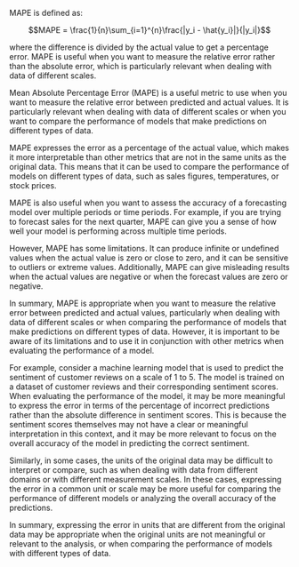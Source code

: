 MAPE is defined as:

$$MAPE = \frac{1}{n}\sum_{i=1}^{n}\frac{|y_i - \hat{y_i}|}{|y_i|}$$

where the difference is divided by the actual value to get a percentage error. MAPE is useful when you want to measure the relative error rather than the absolute error, which is particularly relevant when dealing with data of different scales.


Mean Absolute Percentage Error (MAPE) is a useful metric to use when you want to measure the relative error between predicted and actual values. It is particularly relevant when dealing with data of different scales or when you want to compare the performance of models that make predictions on different types of data.

MAPE expresses the error as a percentage of the actual value, which makes it more interpretable than other metrics that are not in the same units as the original data. This means that it can be used to compare the performance of models on different types of data, such as sales figures, temperatures, or stock prices.

MAPE is also useful when you want to assess the accuracy of a forecasting model over multiple periods or time periods. For example, if you are trying to forecast sales for the next quarter, MAPE can give you a sense of how well your model is performing across multiple time periods.

However, MAPE has some limitations. It can produce infinite or undefined values when the actual value is zero or close to zero, and it can be sensitive to outliers or extreme values. Additionally, MAPE can give misleading results when the actual values are negative or when the forecast values are zero or negative.

In summary, MAPE is appropriate when you want to measure the relative error between predicted and actual values, particularly when dealing with data of different scales or when comparing the performance of models that make predictions on different types of data. However, it is important to be aware of its limitations and to use it in conjunction with other metrics when evaluating the performance of a model.


For example, consider a machine learning model that is used to predict the sentiment of customer reviews on a scale of 1 to 5. The model is trained on a dataset of customer reviews and their corresponding sentiment scores. When evaluating the performance of the model, it may be more meaningful to express the error in terms of the percentage of incorrect predictions rather than the absolute difference in sentiment scores. This is because the sentiment scores themselves may not have a clear or meaningful interpretation in this context, and it may be more relevant to focus on the overall accuracy of the model in predicting the correct sentiment.

Similarly, in some cases, the units of the original data may be difficult to interpret or compare, such as when dealing with data from different domains or with different measurement scales. In these cases, expressing the error in a common unit or scale may be more useful for comparing the performance of different models or analyzing the overall accuracy of the predictions.

In summary, expressing the error in units that are different from the original data may be appropriate when the original units are not meaningful or relevant to the analysis, or when comparing the performance of models with different types of data.